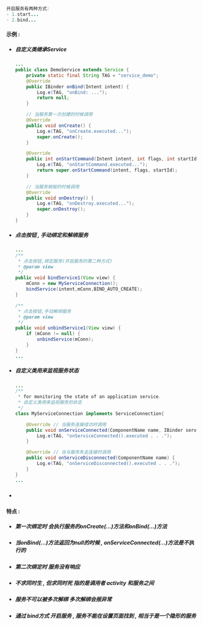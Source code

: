 ```java
开启服务有两种方式:
- 1.start...
- 2.bind...
```

#### 示例 :

* ##### 自定义类继承Service

  ```java
  ...
  public class DemoService extends Service {
      private static final String TAG = "service_demo";
      @Override
      public IBinder onBind(Intent intent) {
          Log.e(TAG, "onBind: ...");
          return null;
      }

      // 当服务第一次创建的时候调用
      @Override
      public void onCreate() {
          Log.e(TAG, "onCreate.executed...");
          super.onCreate();
      }

      @Override
      public int onStartCommand(Intent intent, int flags, int startId) {
          Log.e(TAG, "onStartCommand.executed...");
          return super.onStartCommand(intent, flags, startId);
      }

      // 当服务销毁的时候调用
      @Override
      public void onDestroy() {
          Log.e(TAG, "onDestroy.executed...");
          super.onDestroy();
      }
  }
  ```

* ##### 点击按钮 , 手动绑定和解绑服务

  ```java
  ...
  /**
   * 点击按钮,绑定服务(开启服务的第二种方式)
   * @param view
   */
  public void bindService1(View view) {
      mConn = new MyServiceConnection();
      bindService(intent,mConn,BIND_AUTO_CREATE);
  }

  /**
   * 点击按钮,手动解绑服务
   * @param view
   */
  public void unbindService1(View view) {
      if (mConn != null) {
          unbindService(mConn);
      }
  }
  ...
  ```
* ##### 自定义类用来监视服务状态

  ```java
  ...
  /**
   * for monitoring the state of an application service.
   * 自定义类用来监视服务的状态
   */
  class MyServiceConnection implements ServiceConnection{

      @Override // 当服务连接成功时调用
      public void onServiceConnected(ComponentName name, IBinder service) {
          Log.e(TAG, "onServiceConnected().executed . . .");
      }

      @Override // 当与服务失去连接时调用
      public void onServiceDisconnected(ComponentName name) {
          Log.e(TAG, "onServiceDisconnected().executed . . .");
      }
  }
  ...
  ```
* ##### 

#### 特点 :

* ##### 第一次绑定时 会执行服务的onCreate\(...\)方法和onBind\(...\)方法
* ##### 当onBind\(...\)方法返回为null的时候 , onServiceConnected\(...\)方法是不执行的
* ##### 第二次绑定时  服务没有响应
* ##### 不求同时生 , 但求同时死  指的是调用者 activity 和服务之间
* ##### 服务不可以被多次解绑 多次解绑会报异常
* ##### 通过 bind方式 开启服务 , 服务不能在设置页面找到 , 相当于是一个隐形的服务



